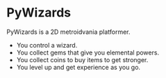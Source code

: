 # PyWizards

PyWizards is a 2D metroidvania platformer.

- You control a wizard.
- You collect gems that give you elemental powers. 
- You collect coins to buy items to get stronger.
- You level up and get experience as you go.
